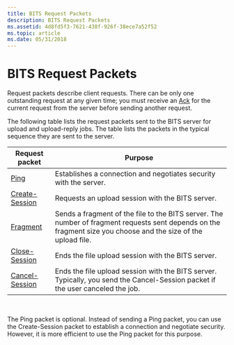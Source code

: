 ```yaml
---
title: BITS Request Packets
description: BITS Request Packets
ms.assetid: 4d8fd5f3-7621-438f-926f-38ece7a52f52
ms.topic: article
ms.date: 05/31/2018
---
```


# BITS Request Packets

Request packets describe client requests. There can be only one outstanding request at any given time; you must receive an [Ack](bits-response-packets.md) for the current request from the server before sending another request.

The following table lists the request packets sent to the BITS server for upload and upload-reply jobs. The table lists the packets in the typical sequence they are sent to the server.



| Request packet                       | Purpose                                                                                                                                                        |
|--------------------------------------|----------------------------------------------------------------------------------------------------------------------------------------------------------------|
| [Ping](ping.md)                     | Establishes a connection and negotiates security with the server.                                                                                              |
| [Create-Session](create-session.md) | Requests an upload session with the BITS server.                                                                                                               |
| [Fragment](fragment.md)             | Sends a fragment of the file to the BITS server. The number of fragment requests sent depends on the fragment size you choose and the size of the upload file. |
| [Close-Session](close-session.md)   | Ends the file upload session with the BITS server.                                                                                                             |
| [Cancel-Session](cancel-session.md) | Ends the file upload session with the BITS server. Typically, you send the Cancel-Session packet if the user canceled the job.                                 |



 

The Ping packet is optional. Instead of sending a Ping packet, you can use the Create-Session packet to establish a connection and negotiate security. However, it is more efficient to use the Ping packet for this purpose.

 

 




